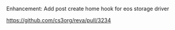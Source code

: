 Enhancement: Add post create home hook for eos storage driver

https://github.com/cs3org/reva/pull/3234
